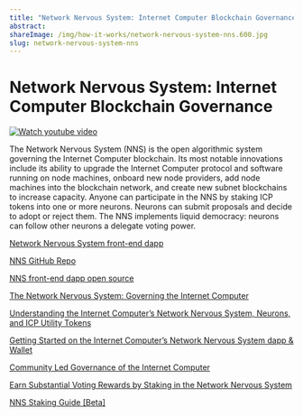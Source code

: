 ```yaml
---
title: "Network Nervous System: Internet Computer Blockchain Governance"
abstract: 
shareImage: /img/how-it-works/network-nervous-system-nns.600.jpg
slug: network-nervous-system-nns
---
```


# Network Nervous System: Internet Computer Blockchain Governance

[![Watch youtube video](https://img.youtube.com/vi/hWnsluxmRqc/0.jpg)](https://www.youtube.com/watch?v=hWnsluxmRqc)

The Network Nervous System (NNS) is the open algorithmic system governing the Internet Computer blockchain. Its most notable innovations include its ability to upgrade the Internet Computer protocol and software running on node machines, onboard new node providers, add node machines into the blockchain network, and create new subnet blockchains to increase capacity. Anyone can participate in the NNS by staking ICP tokens into one or more neurons. Neurons can submit proposals and decide to adopt or reject them. The NNS implements liquid democracy: neurons can follow other neurons a delegate voting power. 


[Network Nervous System front-end dapp](https://nns.ic0.app/)

[NNS GitHub Repo](https://github.com/dfinity/ic/tree/master/rs/nns)

[NNS front-end dapp open source](https://github.com/dfinity/nns-dapp)

[The Network Nervous System: Governing the Internet Computer](https://medium.com/dfinity/the-network-nervous-system-governing-the-internet-computer-1d176605d66a)

[Understanding the Internet Computer’s Network Nervous System, Neurons, and ICP Utility Tokens](https://medium.com/dfinity/understanding-the-internet-computers-network-nervous-system-neurons-and-icp-utility-tokens-730dab65cae8)

[Getting Started on the Internet Computer’s Network Nervous System dapp & Wallet](https://medium.com/dfinity/getting-started-on-the-internet-computers-network-nervous-system-app-wallet-61ecf111ea11)

[Community Led Governance of the Internet Computer](https://medium.com/dfinity/the-community-led-governance-of-the-internet-computer-b863cd2975ba)

[Earn Substantial Voting Rewards by Staking in the Network Nervous System](https://medium.com/dfinity/earn-substantial-voting-rewards-by-staking-in-the-network-nervous-system-7eb5cf988182)

[NNS Staking Guide [Beta]](https://dfinity.github.io/ic-staking-documentation/)
